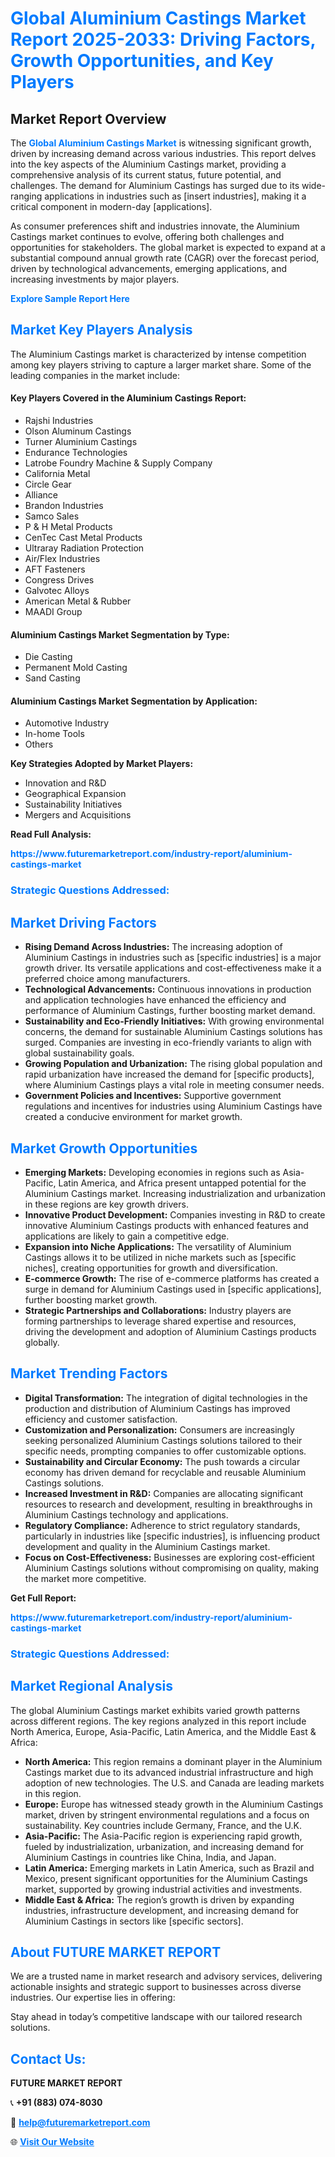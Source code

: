 <h1 style="color: #007BFF;">Global Aluminium Castings Market Report 2025-2033: Driving Factors, Growth Opportunities, and Key Players</h1>

<section id="overview">
<h2>Market Report Overview</h2>
<p>The <a href="https://www.futuremarketreport.com/industry-report/aluminium-castings-market" style="color: #007BFF; text-decoration: none;"><strong>Global Aluminium Castings Market</strong></a> is witnessing significant growth, driven by increasing demand across various industries. This report delves into the key aspects of the Aluminium Castings market, providing a comprehensive analysis of its current status, future potential, and challenges. The demand for Aluminium Castings has surged due to its wide-ranging applications in industries such as [insert industries], making it a critical component in modern-day [applications].</p>
<p>As consumer preferences shift and industries innovate, the Aluminium Castings market continues to evolve, offering both challenges and opportunities for stakeholders. The global market is expected to expand at a substantial compound annual growth rate (CAGR) over the forecast period, driven by technological advancements, emerging applications, and increasing investments by major players.</p>
</section>

<section id="overview">
<p><a href="https://www.futuremarketreport.com/request-sample/reportId=53650" style="color: #007BFF; text-decoration: none;"><strong>Explore Sample Report Here</strong></a></p>
</section>

<section id="key-players">
<h2 style="color: #007BFF;">Market Key Players Analysis</h2>
<p>The Aluminium Castings market is characterized by intense competition among key players striving to capture a larger market share. Some of the leading companies in the market include:</p>
<h4>Key Players Covered in the Aluminium Castings Report:</h4>
<ul><li>Rajshi Industries</li><li>Olson Aluminum Castings</li><li>Turner Aluminium Castings</li><li>Endurance Technologies</li><li>Latrobe Foundry Machine &amp; Supply Company</li><li>California Metal</li><li>Circle Gear</li><li>Alliance</li><li>Brandon Industries</li><li>Samco Sales</li><li>P &amp; H Metal Products</li><li>CenTec Cast Metal Products</li><li>Ultraray Radiation Protection</li><li>Air/Flex Industries</li><li>AFT Fasteners</li><li>Congress Drives</li><li>Galvotec Alloys</li><li>American Metal &amp; Rubber</li><li>MAADI Group</li></ul>
<h4>Aluminium Castings Market Segmentation by Type:</h4>
<ul><li>Die Casting</li><li>Permanent Mold Casting</li><li>Sand Casting</li></ul>

<h4>Aluminium Castings Market Segmentation by Application:</h4>
<ul><li>Automotive Industry</li><li>In-home Tools</li><li>Others</li></ul>
<p><strong>Key Strategies Adopted by Market Players:</strong></p>
<ul>
<li>Innovation and R&D</li>
<li>Geographical Expansion</li>
<li>Sustainability Initiatives</li>
<li>Mergers and Acquisitions</li>
</ul>
</section>

<section>
<p><strong>Read Full Analysis: </strong></p><a href="https://www.futuremarketreport.com/industry-report/aluminium-castings-market" style="color: #007BFF; text-decoration: none;"><strong>https://www.futuremarketreport.com/industry-report/aluminium-castings-market</strong></a>
<h3 style="color: #007BFF;">Strategic Questions Addressed:</h3>
</section>

<section id="driving-factors">
<h2 style="color: #007BFF;">Market Driving Factors</h2>
<ul>
<li><strong>Rising Demand Across Industries:</strong> The increasing adoption of Aluminium Castings in industries such as [specific industries] is a major growth driver. Its versatile applications and cost-effectiveness make it a preferred choice among manufacturers.</li>
<li><strong>Technological Advancements:</strong> Continuous innovations in production and application technologies have enhanced the efficiency and performance of Aluminium Castings, further boosting market demand.</li>
<li><strong>Sustainability and Eco-Friendly Initiatives:</strong> With growing environmental concerns, the demand for sustainable Aluminium Castings solutions has surged. Companies are investing in eco-friendly variants to align with global sustainability goals.</li>
<li><strong>Growing Population and Urbanization:</strong> The rising global population and rapid urbanization have increased the demand for [specific products], where Aluminium Castings plays a vital role in meeting consumer needs.</li>
<li><strong>Government Policies and Incentives:</strong> Supportive government regulations and incentives for industries using Aluminium Castings have created a conducive environment for market growth.</li>
</ul>
</section>

<section id="growth-opportunities">
<h2 style="color: #007BFF;">Market Growth Opportunities</h2>
<ul>
<li><strong>Emerging Markets:</strong> Developing economies in regions such as Asia-Pacific, Latin America, and Africa present untapped potential for the Aluminium Castings market. Increasing industrialization and urbanization in these regions are key growth drivers.</li>
<li><strong>Innovative Product Development:</strong> Companies investing in R&D to create innovative Aluminium Castings products with enhanced features and applications are likely to gain a competitive edge.</li>
<li><strong>Expansion into Niche Applications:</strong> The versatility of Aluminium Castings allows it to be utilized in niche markets such as [specific niches], creating opportunities for growth and diversification.</li>
<li><strong>E-commerce Growth:</strong> The rise of e-commerce platforms has created a surge in demand for Aluminium Castings used in [specific applications], further boosting market growth.</li>
<li><strong>Strategic Partnerships and Collaborations:</strong> Industry players are forming partnerships to leverage shared expertise and resources, driving the development and adoption of Aluminium Castings products globally.</li>
</ul>
</section>

<section id="trending-factors">
<h2 style="color: #007BFF;">Market Trending Factors</h2>
<ul>
<li><strong>Digital Transformation:</strong> The integration of digital technologies in the production and distribution of Aluminium Castings has improved efficiency and customer satisfaction.</li>
<li><strong>Customization and Personalization:</strong> Consumers are increasingly seeking personalized Aluminium Castings solutions tailored to their specific needs, prompting companies to offer customizable options.</li>
<li><strong>Sustainability and Circular Economy:</strong> The push towards a circular economy has driven demand for recyclable and reusable Aluminium Castings solutions.</li>
<li><strong>Increased Investment in R&D:</strong> Companies are allocating significant resources to research and development, resulting in breakthroughs in Aluminium Castings technology and applications.</li>
<li><strong>Regulatory Compliance:</strong> Adherence to strict regulatory standards, particularly in industries like [specific industries], is influencing product development and quality in the Aluminium Castings market.</li>
<li><strong>Focus on Cost-Effectiveness:</strong> Businesses are exploring cost-efficient Aluminium Castings solutions without compromising on quality, making the market more competitive.</li>
</ul>
</section>

<section>
<p><strong>Get Full Report: </strong></p><a href="https://www.futuremarketreport.com/industry-report/aluminium-castings-market" style="color: #007BFF; text-decoration: none;"><strong>https://www.futuremarketreport.com/industry-report/aluminium-castings-market</strong></a>
<h3 style="color: #007BFF;">Strategic Questions Addressed:</h3>
</section>


<section id="regional-analysis">
<h2 style="color: #007BFF;">Market Regional Analysis</h2>
<p>The global Aluminium Castings market exhibits varied growth patterns across different regions. The key regions analyzed in this report include North America, Europe, Asia-Pacific, Latin America, and the Middle East & Africa:</p>
<ul>
<li><strong>North America:</strong> This region remains a dominant player in the Aluminium Castings market due to its advanced industrial infrastructure and high adoption of new technologies. The U.S. and Canada are leading markets in this region.</li>
<li><strong>Europe:</strong> Europe has witnessed steady growth in the Aluminium Castings market, driven by stringent environmental regulations and a focus on sustainability. Key countries include Germany, France, and the U.K.</li>
<li><strong>Asia-Pacific:</strong> The Asia-Pacific region is experiencing rapid growth, fueled by industrialization, urbanization, and increasing demand for Aluminium Castings in countries like China, India, and Japan.</li>
<li><strong>Latin America:</strong> Emerging markets in Latin America, such as Brazil and Mexico, present significant opportunities for the Aluminium Castings market, supported by growing industrial activities and investments.</li>
<li><strong>Middle East & Africa:</strong> The region’s growth is driven by expanding industries, infrastructure development, and increasing demand for Aluminium Castings in sectors like [specific sectors].</li>
</ul>
</section>

<footer>
<h2 style="color: #007BFF;">About FUTURE MARKET REPORT</h2>
<p>We are a trusted name in market research and advisory services, delivering actionable insights and strategic support to businesses across diverse industries. Our expertise lies in offering:</p>

<p>Stay ahead in today’s competitive landscape with our tailored research solutions.</p>

<h2 style="color: #007BFF;">Contact Us:</h2>
<p><strong>FUTURE MARKET REPORT</strong></p>
<p>📞 <strong>+91 (883) 074-8030</strong></p>
<p>📧 <strong><a href="mailto:help@futuremarketreport.com" style="color: #007BFF;">help@futuremarketreport.com</a></strong></p>
<p>🌐 <strong><a href="https://www.futuremarketreport.com/" style="color: #007BFF;">Visit Our Website</a></strong></p>
</footer>